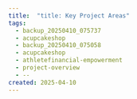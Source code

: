 ```yaml
---
title:  "title: Key Project Areas"
tags:
  - backup_20250410_075737
  - acupcakeshop
  - backup_20250410_075058
  - acupcakeshop
  - athletefinancial-empowerment
  - project-overview
  - --
created: 2025-04-10
---
```



